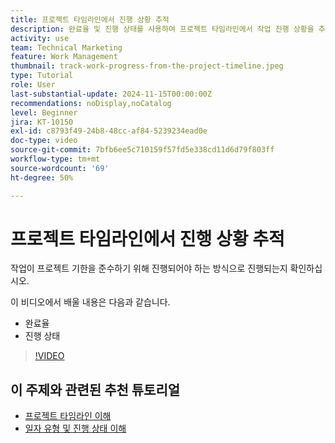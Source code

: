 ```yaml
---
title: 프로젝트 타임라인에서 진행 상황 추적
description: 완료율 및 진행 상태를 사용하여 프로젝트 타임라인에서 작업 진행 상황을 추적하는 방법에 대해 알아봅니다.
activity: use
team: Technical Marketing
feature: Work Management
thumbnail: track-work-progress-from-the-project-timeline.jpeg
type: Tutorial
role: User
last-substantial-update: 2024-11-15T00:00:00Z
recommendations: noDisplay,noCatalog
level: Beginner
jira: KT-10150
exl-id: c8793f49-24b8-48cc-af84-5239234ead0e
doc-type: video
source-git-commit: 7bfb6ee5c710159f57fd5e338cd11d6d79f803ff
workflow-type: tm+mt
source-wordcount: '69'
ht-degree: 50%

---
```


# 프로젝트 타임라인에서 진행 상황 추적

작업이 프로젝트 기한을 준수하기 위해 진행되어야 하는 방식으로 진행되는지 확인하십시오.

이 비디오에서 배울 내용은 다음과 같습니다.

* 완료율
* 진행 상태

>[!VIDEO](https://video.tv.adobe.com/v/3438208/?quality=12&learn=on)


## 이 주제와 관련된 추천 튜토리얼

* [프로젝트 타임라인 이해](/help/manage-work/project-timelines/understand-project-timelines.md)
* [일자 유형 및 진행 상태 이해](/help/manage-work/project-timelines/understand-task-dates-and-progress-status.md)

